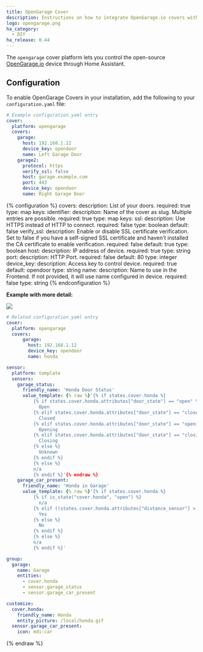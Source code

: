 ```yaml
---
title: OpenGarage Cover
description: Instructions on how to integrate OpenGarage.io covers within Home Assistant.
logo: opengarage.png
ha_category:
  - DIY
ha_release: 0.44
---
```


The `opengarage` cover platform lets you control the open-source [OpenGarage.io](https://opengarage.io/) device through Home Assistant.

## Configuration

To enable OpenGarage Covers in your installation, add the following to your `configuration.yaml` file:

```yaml
# Example configuration.yaml entry
cover:
  platform: opengarage
  covers:
    garage:
      host: 192.168.1.12
      device_key: opendoor
      name: Left Garage Door
    garage2:
      protocol: https
      verify_ssl: false
      host: garage.example.com
      port: 443
      device_key: opendoor
      name: Right Garage Door
```

{% configuration %}
covers:
  description: List of your doors.
  required: true
  type: map
  keys:
    identifier:
      description: Name of the cover as slug. Multiple entries are possible.
      required: true
      type: map
      keys:
        ssl:
          description: Use HTTPS instead of HTTP to connect.
          required: false
          type: boolean
          default: false
        verify_ssl:
          description: Enable or disable SSL certificate verification. Set to false if you have a self-signed SSL certificate and haven't installed the CA certificate to enable verification.
          required: false
          default: true
          type: boolean
        host:
          description: IP address of device.
          required: true
          type: string
        port:
          description: HTTP Port.
          required: false
          default: 80
          type: integer
        device_key:
          description: Access key to control device.
          required: true
          default: opendoor
          type: string
        name:
          description: Name to use in the Frontend. If not provided, it will use name configured in device.
          required: false
          type: string
{% endconfiguration %}

**Example with more detail:**
<p class='img'>
  <img src='{{site_root}}/images/integrations/opengarage/cover_opengarage_details.jpg' />
</p>

```yaml
# Related configuration.yaml entry
cover:
  platform: opengarage
  covers:
      garage:
        host: 192.168.1.12
        device_key: opendoor
        name: honda

sensor:
  platform: template
  sensors:
    garage_status:
      friendly_name: 'Honda Door Status'
      value_template: {% raw %}'{% if states.cover.honda %}
          {% if states.cover.honda.attributes["door_state"] == "open" %}
            Open
          {% elif states.cover.honda.attributes["door_state"] == "closed" %}
            Closed
          {% elif states.cover.honda.attributes["door_state"] == "opening" %}
            Opening
          {% elif states.cover.honda.attributes["door_state"] == "closing" %}
            Closing
          {% else %}
            Unknown
          {% endif %}
          {% else %}
          n/a
          {% endif %}'{% endraw %}
    garage_car_present:
      friendly_name: 'Honda in Garage'
      value_template: {% raw %}'{% if states.cover.honda %}
          {% if is_state("cover.honda", "open") %}
            n/a
          {% elif ((states.cover.honda.attributes["distance_sensor"] > 40) and (states.cover.honda.attributes["distance_sensor"] < 100)) %}
            Yes
          {% else %}
            No
          {% endif %}
          {% else %}
          n/a
          {% endif %}'

group:
  garage:
    name: Garage
    entities:
      - cover.honda
      - sensor.garage_status
      - sensor.garage_car_present

customize:
  cover.honda:
    friendly_name: Honda
    entity_picture: /local/honda.gif
  sensor.garage_car_present:
    icon: mdi:car
```

{% endraw %}
